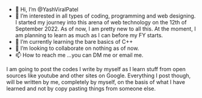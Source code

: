 - 👋 Hi, I’m @YashViralPatel
- 👀 I’m interested in all types of coding, programming and web designing. I started my journey into this arena of web technology on the 12th of September 2022. As of now, I am pretty new to all this. At the moment, I am planning to learn as much as I can before my FY starts.
- 🌱 I’m currently learning the bare basics of C++
- 💞️ I’m looking to collaborate on nothing as of now.
- 📫 How to reach me ...you can DM me or email me.

<!---
YashViralPatel/YashViralPatel is a ✨ special ✨ repository because its `README.md` (this file) appears on your GitHub profile.
You can click the Preview link to take a look at your changes.
--->
I am going to post the codes I write by myself as I learn stuff from open sources like youtube and other sites on Google. Everything I post though, will be written by me, completely by myself, on the basis of what I have learned and not by copy pasting things from someone else. 
